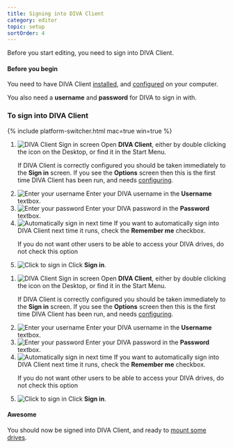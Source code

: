 ```yaml
---
title: Signing into DIVA Client
category: editor
topic: setup
sortOrder: 4
---
```


Before you start editing, you need to sign into DIVA Client.

<div class="note note--collapse">
  <h4 class="note__title"><i class="fa fa-hand-stop-o"></i> Before you begin</h4>
  <div class="note__body">
	<p>You need to have DIVA Client <a href="/v2/articles/installing-diva-client.html">installed</a>, and <a href="/v2/articles/running-diva-client-for-the-first-time.html">configured</a> on your computer.</p>
	<p>You also need a <strong>username</strong> and <strong>password</strong> for DIVA to sign in with.</p>
  </div>
</div>

### To sign into DIVA Client

{% include platform-switcher.html mac=true win=true %}

<div class="platform-mac">
	<ol>
		<li>
			<img src="/images/v2/mac/diva-client-sign-in.png" alt="DIVA Client Sign in screen"/>
			Open <strong>DIVA Client</strong>, either by double clicking the icon on the Desktop, or find it in the Start Menu.
			<p class="text-muted">
				If DIVA Client is correctly configured you should be taken immediately to the <strong>Sign in</strong> screen.
				If you see the <strong>Options</strong> screen then this is the first time DIVA Client has been run, and needs <a href="/v2/articles/running-diva-client-for-the-first-time.html">configuring</a>.
			</p>
		</li>
		<li>
			<img src="/images/v2/mac/diva-client-sign-in-username.png" alt="Enter your username"/>
			Enter your DIVA username in the <strong>Username</strong> textbox.
		</li>
		<li>
			<img src="/images/v2/mac/diva-client-sign-in-password.png" alt="Enter your password"/>
			Enter your DIVA password in the <strong>Password</strong> textbox.
		</li>
		<li>
			<img src="/images/v2/mac/diva-client-sign-in-remember.png" alt="Automatically sign in next time"/>
			If you want to automatically sign into DIVA Client next time it runs, check the <strong>Remember me</strong> checkbox.
			<p class="text-muted">If you do not want other users to be able to access your DIVA drives, do not check this option</p>
		</li>
		<li>
			<img src="/images/v2/mac/diva-client-sign-in-button.png" alt="Click to sign in"/>
			Click <strong>Sign in</strong>.
		</li>
	</ol>
</div>

<div class="platform-win">
	<ol>
		<li>
			<img src="/images/v2/win/diva-client-sign-in.png" alt="DIVA Client Sign in screen"/>
			Open <strong>DIVA Client</strong>, either by double clicking the icon on the Desktop, or find it in the Start Menu.
			<p class="text-muted">
				If DIVA Client is correctly configured you should be taken immediately to the <strong>Sign in</strong> screen.
				If you see the <strong>Options</strong> screen then this is the first time DIVA Client has been run, and needs <a href="/v2/articles/running-diva-client-for-the-first-time.html">configuring</a>.
			</p>
		</li>
		<li>
			<img src="/images/v2/win/diva-client-sign-in-username.png" alt="Enter your username"/>
			Enter your DIVA username in the <strong>Username</strong> textbox.
		</li>
		<li>
			<img src="/images/v2/win/diva-client-sign-in-password.png" alt="Enter your password"/>
			Enter your DIVA password in the <strong>Password</strong> textbox.
		</li>
		<li>
			<img src="/images/v2/win/diva-client-sign-in-remember.png" alt="Automatically sign in next time"/>
			If you want to automatically sign into DIVA Client next time it runs, check the <strong>Remember me</strong> checkbox.
			<p class="text-muted">If you do not want other users to be able to access your DIVA drives, do not check this option</p>
		</li>
		<li>
			<img src="/images/v2/win/diva-client-sign-in-button.png" alt="Click to sign in"/>
			Click <strong>Sign in</strong>.
		</li>
	</ol>
</div>

<div class="note note--success">
	<h4 class="note__title"><i class="fa fa-thumbs-up"></i> Awesome</h4>
	<p>You should now be signed into DIVA Client, and ready to <a href="/v2/articles/how-to-mount-a-drive.html">mount some drives</a>.</p>
</div>
